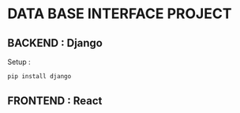 # DATA BASE INTERFACE PROJECT

## BACKEND : Django
Setup : 

``` bash
pip install django
``` 

## FRONTEND : React


